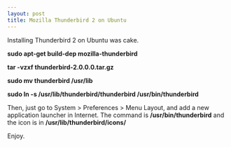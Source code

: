 ```yaml
---
layout: post
title: Mozilla Thunderbird 2 on Ubuntu
---
```

Installing Thunderbird 2 on Ubuntu was cake.

<strong>sudo apt-get build-dep mozilla-thunderbird</strong>

<strong>tar -vzxf thunderbird-2.0.0.0.tar.gz</strong>

<strong>sudo mv thunderbird /usr/lib</strong>

<strong>sudo ln -s /usr/lib/thunderbird/thunderbird /usr/bin/thunderbird </strong>

Then, just go to System &gt; Preferences &gt; Menu Layout, and add a new application launcher in Internet.  The command is <strong>/usr/bin/thunderbird</strong> and the icon is in <strong>/usr/lib/thunderbird/icons/</strong>

Enjoy.
